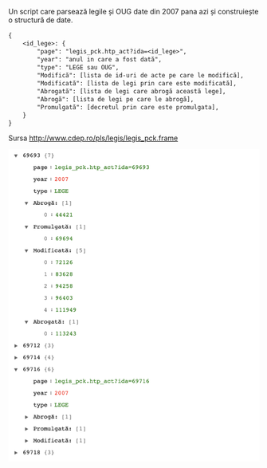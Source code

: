 Un script care parsează legile și OUG date din 2007 pana azi și construiește o structură de date.

```
{
    <id_lege>: {
        "page": "legis_pck.htp_act?ida=<id_lege>",
        "year": "anul in care a fost dată",
        "type": "LEGE sau OUG",
        "Modifică": [lista de id-uri de acte pe care le modifică],
        "Modificată": [lista de legi prin care este modificată],
        "Abrogată": [lista de legi care abrogă această lege],
        "Abrogă": [lista de legi pe care le abrogă],
        "Promulgată": [decretul prin care este promulgata],
    }
}
```

Sursa
http://www.cdep.ro/pls/legis/legis_pck.frame


![exemplu de output](./screenshot.png)

